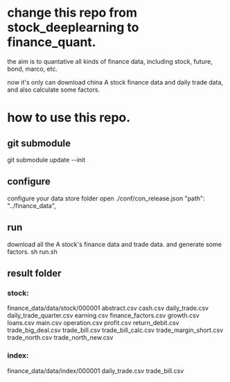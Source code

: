 # change this repo from stock_deeplearning to finance_quant.

the aim is to quantative all kinds of finance data, including stock, future, bond, marco, etc.

now it's only can download china A stock finance data and daily trade data, and also calculate some factors.

# how to use this repo.
## git submodule
git submodule update --init
## configure
configure your data store folder
 open ./conf/con_release.json
  "path": "../finance_data", 
## run
download all the A stock's finance data and trade data. and generate some factors.
sh run.sh
## result folder
### stock:
finance_data/data/stock/000001
abstract.csv
cash.csv
daily_trade.csv
daily_trade_quarter.csv
earning.csv
finance_factors.csv
growth.csv
loans.csv
main.csv
operation.csv
profit.csv
return_debit.csv
trade_big_deal.csv
trade_bill.csv
trade_bill_calc.csv
trade_margin_short.csv
trade_north.csv
trade_north_new.csv
### index:
finance_data/data/index/000001
daily_trade.csv
trade_bill.csv
